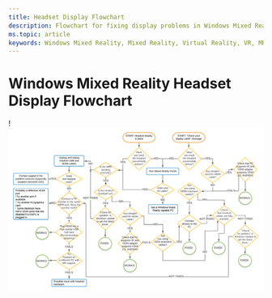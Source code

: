 ```yaml
---
title: Headset Display Flowchart
description: Flowchart for fixing display problems in Windows Mixed Reality headsets.
ms.topic: article
keywords: Windows Mixed Reality, Mixed Reality, Virtual Reality, VR, MR, flowchart, black screen, display, display cable
---
```


# Windows Mixed Reality Headset Display Flowchart

!<img src="images/Flowchart_BlackscreenV2.png" width="800">
